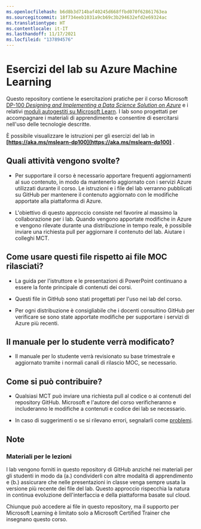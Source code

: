 ```yaml
---
ms.openlocfilehash: b6d8b3d714baf40245d668ffbd070f62861763ea
ms.sourcegitcommit: 18f734eeb1031a9cb69c3b294632efd2e69324ac
ms.translationtype: HT
ms.contentlocale: it-IT
ms.lasthandoff: 11/17/2021
ms.locfileid: "137894576"
---
```

# <a name="azure-machine-learning-lab-exercises"></a>Esercizi del lab su Azure Machine Learning

Questo repository contiene le esercitazioni pratiche per il corso Microsoft [DP-100 *Designing and Implementing a Data Science Solution on Azure*](https://docs.microsoft.com/learn/certifications/courses/dp-100t01) e i relativi [moduli autogestiti su Microsoft Learn](https://docs.microsoft.com/learn/paths/build-ai-solutions-with-azure-ml-service/). I lab sono progettati per accompagnare i materiali di apprendimento e consentire di esercitarsi nell'uso delle tecnologie descritte.

È possibile visualizzare le istruzioni per gli esercizi del lab in **[https://aka.ms/mslearn-dp100](https://aka.ms/mslearn-dp100)** .

## <a name="what-are-we-doing"></a>Quali attività vengono svolte?

- Per supportare il corso è necessario apportare frequenti aggiornamenti al suo contenuto, in modo da mantenerlo aggiornato con i servizi Azure utilizzati durante il corso.  Le istruzioni e i file del lab verranno pubblicati su GitHub per mantenere il contenuto aggiornato con le modifiche apportate alla piattaforma di Azure.

- L'obiettivo di questo approccio consiste nel favorire al massimo la collaborazione per i lab. Quando vengono apportate modifiche in Azure e vengono rilevate durante una distribuzione in tempo reale, è possibile inviare una richiesta pull per aggiornare il contenuto del lab.  Aiutare i colleghi MCT.

## <a name="how-should-i-use-these-files-relative-to-the-released-moc-files"></a>Come usare questi file rispetto ai file MOC rilasciati?

- La guida per l'istruttore e le presentazioni di PowerPoint continuano a essere la fonte principale di contenuti dei corsi.

- Questi file in GitHub sono stati progettati per l'uso nei lab del corso.

- Per ogni distribuzione è consigliabile che i docenti consultino GitHub per verificare se sono state apportate modifiche per supportare i servizi di Azure più recenti.

## <a name="what-about-changes-to-the-student-handbook"></a>Il manuale per lo studente verrà modificato?

- Il manuale per lo studente verrà revisionato su base trimestrale e aggiornato tramite i normali canali di rilascio MOC, se necessario.

## <a name="how-do-i-contribute"></a>Come si può contribuire?

- Qualsiasi MCT può inviare una richiesta pull al codice o ai contenuti del repository GitHub. Microsoft e l'autore del corso verificheranno e includeranno le modifiche a contenuti e codice dei lab se necessario.

- In caso di suggerimenti o se si rilevano errori, segnalarli come [problemi](https://github.com/MicrosoftLearning/mslearn-dp100/issues).

## <a name="notes"></a>Note

### <a name="classroom-materials"></a>Materiali per le lezioni

I lab vengono forniti in questo repository di GitHub anziché nei materiali per gli studenti in modo da (a.) condividerli con altre modalità di apprendimento e (b.) assicurare che nelle presentazioni in classe venga sempre usata la versione più recente dei file del lab. Questo approccio rispecchia la natura in continua evoluzione dell'interfaccia e della piattaforma basate sul cloud.

Chiunque può accedere ai file in questo repository, ma il supporto per Microsoft Learning è limitato solo a Microsoft Certified Trainer che insegnano questo corso.
